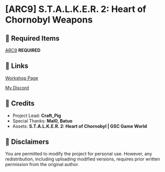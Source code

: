 # [ARC9] S.T.A.L.K.E.R. 2: Heart of Chornobyl Weapons

## 🔽 Required Items
[ARC9]([https://steamcommunity.com/sharedfiles/filedetails/?id=3281373199](https://steamcommunity.com/workshop/filedetails/?id=2910505837)) **REQUIRED**
## 🔽 Links
[Workshop Page]([https://steamcommunity.com/sharedfiles/filedetails/?id=3310620322](https://steamcommunity.com/sharedfiles/filedetails/?id=3394681012))

[My Discord](https://discord.gg/2vwdkHzcYv)

## 🔽 Credits
- Project Lead: **Craft_Pig**
- Special Thanks: **Mal0, Batuo**
- Assets: **S.T.A.L.K.E.R. 2: Heart of Chornobyl | GSC Game World**

## 🔽 Disclaimers
You are permitted to modify the project for personal use. However, any redistribution, including uploading modified versions, requires prior written permission from the original author.
